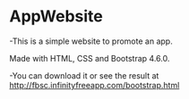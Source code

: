# AppWebsite
-This is a simple website to promote an app.

Made with HTML, CSS and Bootstrap 4.6.0.

-You can download it or see the result at http://fbsc.infinityfreeapp.com/bootstrap.html
